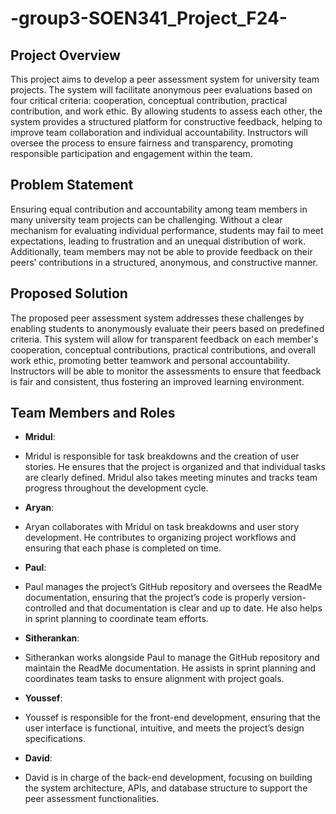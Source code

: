 # -group3-SOEN341_Project_F24-

## Project Overview

This project aims to develop a peer assessment system for university team projects. The system will facilitate anonymous peer evaluations based on four critical criteria: cooperation, conceptual contribution, practical contribution, and work ethic. By allowing students to assess each other, the system provides a structured platform for constructive feedback, helping to improve team collaboration and individual accountability. Instructors will oversee the process to ensure fairness and transparency, promoting responsible participation and engagement within the team.

## Problem Statement

Ensuring equal contribution and accountability among team members in many university team projects can be challenging. Without a clear mechanism for evaluating individual performance, students may fail to meet expectations, leading to frustration and an unequal distribution of work. Additionally, team members may not be able to provide feedback on their peers’ contributions in a structured, anonymous, and constructive manner.

## Proposed Solution

The proposed peer assessment system addresses these challenges by enabling students to anonymously evaluate their peers based on predefined criteria. This system will allow for transparent feedback on each member's cooperation, conceptual contributions, practical contributions, and overall work ethic, promoting better teamwork and personal accountability. Instructors will be able to monitor the assessments to ensure that feedback is fair and consistent, thus fostering an improved learning environment.

## Team Members and Roles

- **Mridul**:
-  Mridul is responsible for task breakdowns and the creation of user stories. He ensures that the project is organized and that individual tasks are clearly defined. Mridul also takes meeting minutes and tracks team progress throughout the development cycle.
  
- **Aryan**:
- Aryan collaborates with Mridul on task breakdowns and user story development. He contributes to organizing project workflows and ensuring that each phase is completed on time.

- **Paul**:
- Paul manages the project’s GitHub repository and oversees the ReadMe documentation, ensuring that the project’s code is properly version-controlled and that documentation is clear and up to date. He also helps in sprint planning to coordinate team efforts.

- **Sitherankan**:
-  Sitherankan works alongside Paul to manage the GitHub repository and maintain the ReadMe documentation. He assists in sprint planning and coordinates team tasks to ensure alignment with project goals.

- **Youssef**:
- Youssef is responsible for the front-end development, ensuring that the user interface is functional, intuitive, and meets the project’s design specifications.

- **David**:
- David is in charge of the back-end development, focusing on building the system architecture, APIs, and database structure to support the peer assessment functionalities.



